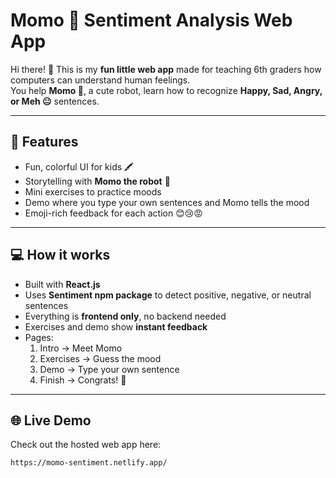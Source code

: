 # Momo 🤖 Sentiment Analysis Web App

Hi there! 👋 This is my **fun little web app** made for teaching 6th graders how computers can understand human feelings.  
You help **Momo 🤖**, a cute robot, learn how to recognize **Happy, Sad, Angry, or Meh 😐** sentences.  

---

## 🎯 Features

- Fun, colorful UI for kids 🖍️  
- Storytelling with **Momo the robot** 🤖  
- Mini exercises to practice moods  
- Demo where you type your own sentences and Momo tells the mood  
- Emoji-rich feedback for each action 😊😢😡  

---

## 💻 How it works

- Built with **React.js**  
- Uses **Sentiment npm package** to detect positive, negative, or neutral sentences  
- Everything is **frontend only**, no backend needed  
- Exercises and demo show **instant feedback**  
- Pages:  
  1. Intro → Meet Momo  
  2. Exercises → Guess the mood  
  3. Demo → Type your own sentence  
  4. Finish → Congrats! 🎉  
---

## 🌐 Live Demo

Check out the hosted web app here:  

```bash
https://momo-sentiment.netlify.app/
